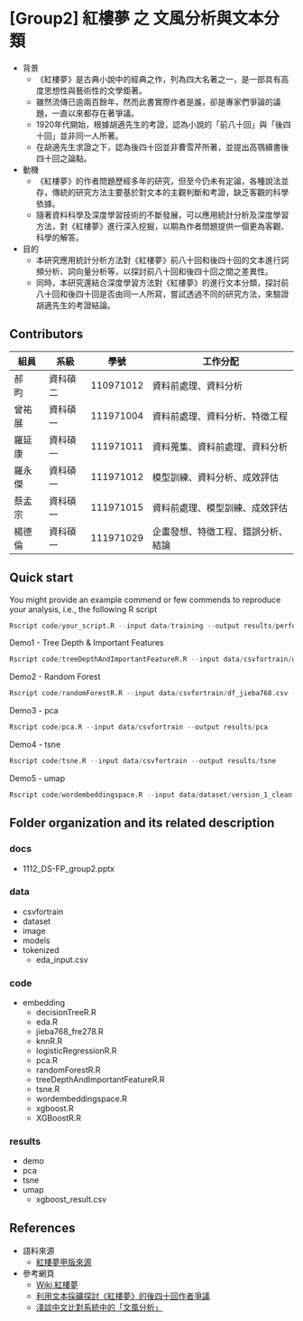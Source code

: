 # [Group2] 紅樓夢 之 文風分析與文本分類
- 背景
  - 《紅樓夢》是古典小說中的經典之作，列為四大名著之一，是一部具有高度思想性與藝術性的文學鉅著。
  - 雖然流傳已逾兩百餘年，然而此書實際作者是誰，卻是專家們爭論的議題，一直以來都存在著爭議。
  - 1920年代開始，根據胡適先生的考證，認為小說的「前八十回」與「後四十回」並非同一人所著。
  - 在胡適先生求證之下，認為後四十回並非曹雪芹所著，並提出高鶚續書後四十回之論點。
- 動機
  - 《紅樓夢》的作者問題歷經多年的研究，但至今仍未有定論，各種說法並存，傳統的研究方法主要基於對文本的主觀判斷和考證，缺乏客觀的科學依據。
  - 隨著資料科學及深度學習技術的不斷發展，可以應用統計分析及深度學習方法，對《紅樓夢》進行深入挖掘，以期為作者問題提供一個更為客觀、科學的解答。
- 目的
  - 本研究應用統計分析方法對《紅樓夢》前八十回和後四十回的文本進行詞頻分析、詞向量分析等，以探討前八十回和後四十回之間之差異性。
  - 同時，本研究還結合深度學習方法對《紅樓夢》的進行文本分類，探討前八十回和後四十回是否由同一人所寫，嘗試透過不同的研究方法，來驗證胡適先生的考證結論。


## Contributors
|組員|系級|學號|工作分配|
|-|-|-|-|
|郝　昀|資科碩二|110971012|資料前處理、資料分析|
|曾祐展|資科碩一|111971004|資料前處理、資料分析、特徵工程|
|羅延康|資科碩一|111971011|資料蒐集、資料前處理、資料分析|
|羅永傑|資科碩一|111971012|模型訓練、資料分析、成效評估|
|蔡孟宗|資科碩一|111971015|資料前處理、模型訓練、成效評估|
|楊德倫|資科碩一|111971029|企畫發想、特徵工程、錯誤分析、結論|


## Quick start
You might provide an example commend or few commends to reproduce your analysis, i.e., the following R script
```R
Rscript code/your_script.R --input data/training --output results/performance.tsv
```
Demo1 - Tree Depth & Important Features
```R
Rscript code/treeDepthAndImportantFeatureR.R --input data/csvfortrain/df_jieba768.csv --output results/demo/importantFeatures.csv
```
Demo2 - Random Forest
```R
Rscript code/randomForestR.R --input data/csvfortrain/df_jieba768.csv --output results/demo/performance.csv
```
Demo3 - pca
```R
Rscript code/pca.R --input data/csvfortrain --output results/pca
```
Demo4 - tsne
```R
Rscript code/tsne.R --input data/csvfortrain --output results/tsne
```
Demo5 - umap
```R
Rscript code/wordembeddingspace.R --input data/dataset/version_1_clean.json --output results/umap
```

## Folder organization and its related description

### docs
* 1112_DS-FP_group2.pptx

### data
* csvfortrain
* dataset
* image
* models
* tokenized
  * eda_input.csv

### code
* embedding
  * decisionTreeR.R
  * eda.R
  * jieba768_fre278.R
  * knnR.R
  * logisticRegressionR.R
  * pca.R
  * randomForestR.R
  * treeDepthAndlmportantFeatureR.R
  * tsne.R
  * wordembeddingspace.R
  * xgboost.R
  * XGBoostR.R

### results
* demo
* pca
* tsne
* umap
  * xgboost_result.csv

## References
* 語料來源
  - [紅樓夢甲版來源](http://www.speedy7.com/cn/stguru/cht/redmansions.htm)
* 參考網頁
  - [Wiki 紅樓夢](https://zh.wikipedia.org/zh-tw/紅樓夢)
  - [利用文本採礦探討《紅樓夢》的後四十回作者爭議](http://www.dadh-record.digital.ntu.edu.tw/config_xml/2012config/programINFO/abs/paper03_01_abs.pdf)
  - [淺談中文比對系統中的「文風分析」](https://lsl.sinica.edu.tw/Blog/2022/08/29-2/)
